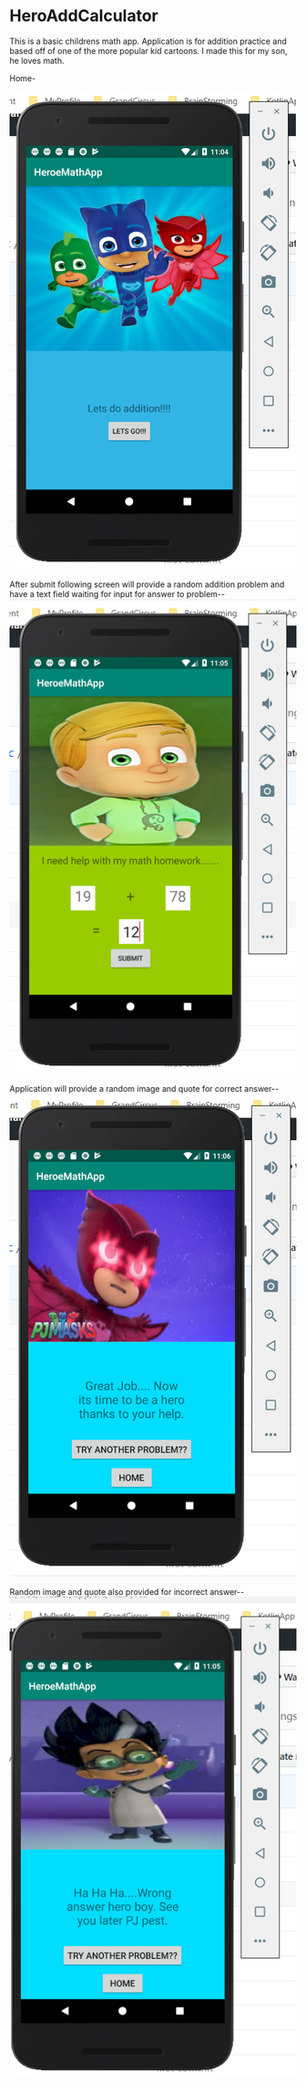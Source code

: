 # HeroAddCalculator

This is a basic childrens math app.
Application is for addition practice and based off of one of the more popular kid cartoons.
I made this for my son, he loves math.

Home-


![Screenshot](https://github.com/Marqueb82/HeroAddCalculator/blob/master/app/src/main/res/drawable/first_calc.png)

After submit following screen will provide a random addition problem and have a text field waiting for input
for answer to problem--
![Screenshot](https://github.com/Marqueb82/HeroAddCalculator/blob/master/app/src/main/res/drawable/second_calc.png)

 
Application will provide a random image and quote for correct answer--
![Screenshot](https://github.com/Marqueb82/HeroAddCalculator/blob/master/app/src/main/res/drawable/right_calc.png)

 
Random image and quote also provided for incorrect answer--
![Screenshot](https://github.com/Marqueb82/HeroAddCalculator/blob/master/app/src/main/res/drawable/wrong_calc.png)
